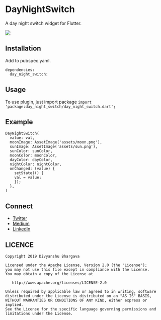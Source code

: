# DayNightSwitch

A day night switch widget for Flutter.

<img src="https://github.com/divyanshub024/day_night_switch/blob/master/day_night_switch.gif.gif" />

## Installation

Add to pubspec.yaml.

```
dependencies:
  day_night_switch:
```

## Usage

To use plugin, just import package `import 'package:day_night_switch/day_night_switch.dart';`

## Example
```
DayNightSwitch(
  value: val,
  moonImage: AssetImage('assets/moon.png'),
  sunImage: AssetImage('assets/sun.png'),
  sunColor: sunColor,
  moonColor: moonColor,
  dayColor: dayColor,
  nightColor: nightColor,
  onChanged: (value) {
    setState(() {
    val = value;
    });
  },
)
```

## Connect
- [Twitter](https://twitter.com/divyanshub024)
- [Medium](https://medium.com/@divyanshub024)
- [LinkedIn](https://www.linkedin.com/in/divyanshub024/)

## LICENCE
```
Copyright 2019 Divyanshu Bhargava

Licensed under the Apache License, Version 2.0 (the "License");
you may not use this file except in compliance with the License.
You may obtain a copy of the License at

   http://www.apache.org/licenses/LICENSE-2.0

Unless required by applicable law or agreed to in writing, software
distributed under the License is distributed on an "AS IS" BASIS,
WITHOUT WARRANTIES OR CONDITIONS OF ANY KIND, either express or implied.
See the License for the specific language governing permissions and
limitations under the License.
```

